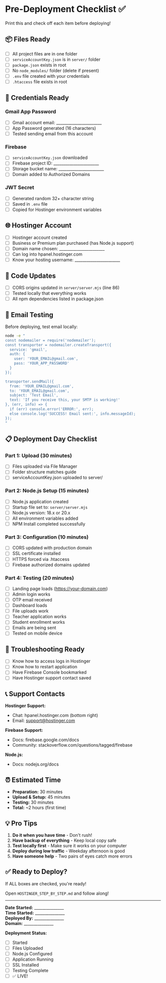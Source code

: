 # Pre-Deployment Checklist ✅

Print this and check off each item before deploying!

## 📦 Files Ready

- [ ] All project files are in one folder
- [ ] `serviceAccountKey.json` is in `server/` folder
- [ ] `package.json` exists in root
- [ ] No `node_modules/` folder (delete if present)
- [ ] `.env` file created with your credentials
- [ ] `.htaccess` file exists in root

## 🔐 Credentials Ready

### Gmail App Password
- [ ] Gmail account email: _______________________
- [ ] App Password generated (16 characters)
- [ ] Tested sending email from this account

### Firebase
- [ ] `serviceAccountKey.json` downloaded
- [ ] Firebase project ID: _______________________
- [ ] Storage bucket name: _______________________
- [ ] Domain added to Authorized Domains

### JWT Secret
- [ ] Generated random 32+ character string
- [ ] Saved in `.env` file
- [ ] Copied for Hostinger environment variables

## 🌐 Hostinger Account

- [ ] Hostinger account created
- [ ] Business or Premium plan purchased (has Node.js support)
- [ ] Domain name chosen: _______________________
- [ ] Can log into hpanel.hostinger.com
- [ ] Know your hosting username: _______________________

## 🔧 Code Updates

- [ ] CORS origins updated in `server/server.mjs` (line 86)
- [ ] Tested locally that everything works
- [ ] All npm dependencies listed in package.json

## 📧 Email Testing

Before deploying, test email locally:

```bash
node -e "
const nodemailer = require('nodemailer');
const transporter = nodemailer.createTransport({
  service: 'gmail',
  auth: {
    user: 'YOUR_EMAIL@gmail.com',
    pass: 'YOUR_APP_PASSWORD'
  }
});

transporter.sendMail({
  from: 'YOUR_EMAIL@gmail.com',
  to: 'YOUR_EMAIL@gmail.com',
  subject: 'Test Email',
  text: 'If you receive this, your SMTP is working!'
}, (err, info) => {
  if (err) console.error('ERROR:', err);
  else console.log('SUCCESS! Email sent:', info.messageId);
});
"
```

## 📋 Deployment Day Checklist

### Part 1: Upload (30 minutes)
- [ ] Files uploaded via File Manager
- [ ] Folder structure matches guide
- [ ] serviceAccountKey.json uploaded to server/

### Part 2: Node.js Setup (15 minutes)
- [ ] Node.js application created
- [ ] Startup file set to: `server/server.mjs`
- [ ] Node.js version: 18.x or 20.x
- [ ] All environment variables added
- [ ] NPM Install completed successfully

### Part 3: Configuration (10 minutes)
- [ ] CORS updated with production domain
- [ ] SSL certificate installed
- [ ] HTTPS forced via .htaccess
- [ ] Firebase authorized domains updated

### Part 4: Testing (20 minutes)
- [ ] Landing page loads (https://your-domain.com)
- [ ] Admin login works
- [ ] OTP email received
- [ ] Dashboard loads
- [ ] File uploads work
- [ ] Teacher application works
- [ ] Student enrollment works
- [ ] Emails are being sent
- [ ] Tested on mobile device

## 🚨 Troubleshooting Ready

- [ ] Know how to access logs in Hostinger
- [ ] Know how to restart application
- [ ] Have Firebase Console bookmarked
- [ ] Have Hostinger support contact saved

## 📞 Support Contacts

**Hostinger Support:** 
- Chat: hpanel.hostinger.com (bottom right)
- Email: support@hostinger.com

**Firebase Support:**
- Docs: firebase.google.com/docs
- Community: stackoverflow.com/questions/tagged/firebase

**Node.js:**
- Docs: nodejs.org/docs

## ⏰ Estimated Time

- **Preparation:** 30 minutes
- **Upload & Setup:** 45 minutes
- **Testing:** 30 minutes
- **Total:** ~2 hours (first time)

## 💡 Pro Tips

1. **Do it when you have time** - Don't rush!
2. **Have backup of everything** - Keep local copy safe
3. **Test locally first** - Make sure it works on your computer
4. **Deploy during low traffic** - Weekday afternoon is good
5. **Have someone help** - Two pairs of eyes catch more errors

## ✅ Ready to Deploy?

If ALL boxes are checked, you're ready! 

Open `HOSTINGER_STEP_BY_STEP.md` and follow along!

---

**Date Started:** _______________  
**Time Started:** _______________  
**Deployed By:** _______________  
**Domain:** _______________  

**Deployment Status:**
- [ ] Started
- [ ] Files Uploaded  
- [ ] Node.js Configured
- [ ] Application Running
- [ ] SSL Installed
- [ ] Testing Complete
- [ ] ✅ LIVE!
